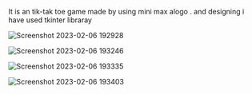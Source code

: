 It is an tik-tak toe game made by using mini max alogo .
and designing i have used tkinter libraray

![Screenshot 2023-02-06 192928](https://user-images.githubusercontent.com/73129773/216990912-904bef54-3c3e-4933-ae2d-ad4802b89fb1.png)

![Screenshot 2023-02-06 193246](https://user-images.githubusercontent.com/73129773/216991573-460b650c-d96f-4d79-a733-ef90c4a11f69.png)

![Screenshot 2023-02-06 193335](https://user-images.githubusercontent.com/73129773/216991823-8673af43-e672-4f17-8fc9-84e778e9cd3b.png)

![Screenshot 2023-02-06 193403](https://user-images.githubusercontent.com/73129773/216991829-595afd16-b436-4782-b087-2c4526d4f65e.png)





